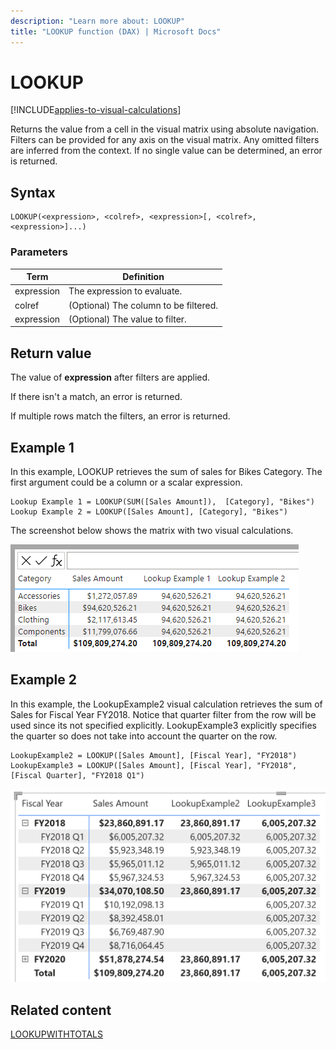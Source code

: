 ```yaml
---
description: "Learn more about: LOOKUP"
title: "LOOKUP function (DAX) | Microsoft Docs"
---
```

# LOOKUP

[!INCLUDE[applies-to-visual-calculations](includes/applies-to-visual-calculations.md)]

Returns the value from a cell in the visual matrix using absolute navigation. Filters can be provided for any axis on the visual matrix. Any omitted filters are inferred from the context. If no single value can be determined, an error is returned.

## Syntax

```dax
LOOKUP(<expression>, <colref>, <expression>[, <colref>, <expression>]...)
```

### Parameters

|Term|Definition|
|--------|--------------|
|expression| The expression to evaluate. |
|colref|(Optional) The column to be filtered.|
|expression|(Optional) The value to filter.|

## Return value

The value of **expression** after filters are applied.

If there isn't a match, an error is returned.

If multiple rows match the filters, an error is returned.

## Example 1

In this example, LOOKUP retrieves the sum of sales for Bikes Category.
The first argument could be a column or a scalar expression.

```dax
Lookup Example 1 = LOOKUP(SUM([Sales Amount]),  [Category], "Bikes")
Lookup Example 2 = LOOKUP([Sales Amount], [Category], "Bikes")
```

The screenshot below shows the matrix with two visual calculations.

![lookup example 1](media/dax-queries/dax-visualcalc-lookup.png)

## Example 2
In this example, the LookupExample2 visual calculation retrieves the sum of Sales for Fiscal Year FY2018. Notice that quarter filter from the row will be used since its not specified explicitly. LookupExample3 explicitly specifies the quarter so does not take into account the quarter on the row.

```dax
LookupExample2 = LOOKUP([Sales Amount], [Fiscal Year], "FY2018")
LookupExample3 = LOOKUP([Sales Amount], [Fiscal Year], "FY2018", [Fiscal Quarter], "FY2018 Q1")
```

![lookup example 2](media/dax-queries/dax-visualcalc-lookup-example2.png)


## Related content

[LOOKUPWITHTOTALS](lookupwithtotals-function-dax.md)
